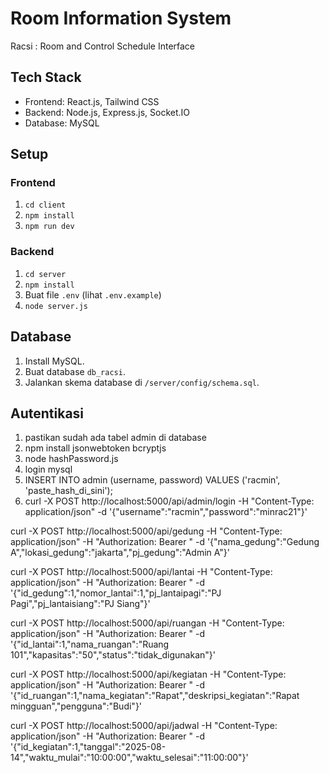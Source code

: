 # Room Information System
Racsi : Room and Control Schedule Interface

## Tech Stack
- Frontend: React.js, Tailwind CSS
- Backend: Node.js, Express.js, Socket.IO
- Database: MySQL

## Setup
### Frontend
1. `cd client`
2. `npm install`
3. `npm run dev`

### Backend
1. `cd server`
2. `npm install`
3. Buat file `.env` (lihat `.env.example`)
4. `node server.js`

## Database
1. Install MySQL.
2. Buat database `db_racsi`.
3. Jalankan skema database di `/server/config/schema.sql`.

## Autentikasi
1. pastikan sudah ada tabel admin di database
2. npm install jsonwebtoken bcryptjs
3. node hashPassword.js
4. login mysql 
5. INSERT INTO admin (username, password) VALUES ('racmin', 'paste_hash_di_sini');
6. curl -X POST http://localhost:5000/api/admin/login -H "Content-Type: application/json" -d '{"username":"racmin","password":"minrac21"}'

curl -X POST http://localhost:5000/api/gedung -H "Content-Type: application/json" -H "Authorization: Bearer <token>" -d '{"nama_gedung":"Gedung A","lokasi_gedung":"jakarta","pj_gedung":"Admin A"}'

curl -X POST http://localhost:5000/api/lantai -H "Content-Type: application/json" -H "Authorization: Bearer <token>" -d '{"id_gedung":1,"nomor_lantai":1,"pj_lantaipagi":"PJ Pagi","pj_lantaisiang":"PJ Siang"}'

curl -X POST http://localhost:5000/api/ruangan -H "Content-Type: application/json" -H "Authorization: Bearer <token>" -d '{"id_lantai":1,"nama_ruangan":"Ruang 101","kapasitas":"50","status":"tidak_digunakan"}'

curl -X POST http://localhost:5000/api/kegiatan -H "Content-Type: application/json" -H "Authorization: Bearer <token>" -d '{"id_ruangan":1,"nama_kegiatan":"Rapat","deskripsi_kegiatan":"Rapat mingguan","pengguna":"Budi"}'

curl -X POST http://localhost:5000/api/jadwal -H "Content-Type: application/json" -H "Authorization: Bearer <token>" -d '{"id_kegiatan":1,"tanggal":"2025-08-14","waktu_mulai":"10:00:00","waktu_selesai":"11:00:00"}'